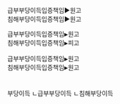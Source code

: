 ﻿<link rel="stylesheet" href="../_res/darkmode.css">

급부부당이득입증책임▶<span class="r">원고</span>  
침해부당이득입증책임▶<span class="t">원고</span>  
<pre>
급부부당이득입증책임▶<span class="r">원고</span>  
침해부당이득입증책임▶<span class="b">피고</span>  

급부부당이득입증책임▶<span class="r">원고</span>  
침해부당이득입증책임▶<span class="t">원고</span>  
</pre>

#
부당이득
ㄴ급부부당이득
ㄴ침해부당이득